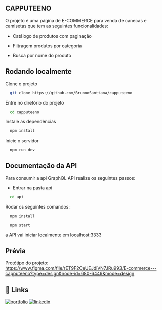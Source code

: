 
## CAPPUTEENO

O projeto é uma página de E-COMMERCE para venda de canecas e camisetas que tem as seguintes funcionalidades:

 - Catálogo de produtos com paginação

 - Filtragem produtos por categoria

 - Busca por nome do produto
## Rodando localmente

Clone o projeto

```bash
  git clone https://github.com/BrunooSanttana/capputeeno
```

Entre no diretório do projeto

```bash
  cd capputeeno
```

Instale as dependências

```bash
  npm install
```

Inicie o servidor

```bash
  npm run dev
```


## Documentação da API

Para consumir a api GraphQL API realize os seguintes passos:

- Entrar na pasta api
```bash
  cd api
```

Rodar os seguintes comandos:

```bash
  npm install
```

```bash
  npm start
```

a API vai iniciar localmente em localhost:3333


## Prévia
Protótipo do projeto: 
https://www.figma.com/file/rET9F2CeUEJdiVN7JRu993/E-commerce---capputeeno?type=design&node-id=680-6449&mode=design


## 🔗 Links
[![portfolio](https://img.shields.io/badge/my_portfolio-000?style=for-the-badge&logo=ko-fi&logoColor=white)](https://brunoosanttana.github.io/PortifolioBS/)
[![linkedin](https://img.shields.io/badge/linkedin-0A66C2?style=for-the-badge&logo=linkedin&logoColor=white)](https://www.linkedin.com/in/brunoo-santtana/)

